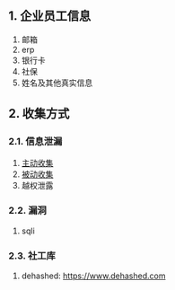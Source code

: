 ## 1. 企业员工信息

1. 邮箱
2. erp
3. 银行卡
4. 社保
5. 姓名及其他真实信息

## 2. 收集方式

### 2.1. 信息泄漏

1. [主动收集](信息收集/目标IT资产-主动收集.md)
2. [被动收集](信息收集/目标IT资产-被动收集.md)
3. 越权泄露

### 2.2. 漏洞

1. sqli

### 2.3. 社工库

1. dehashed: https://www.dehashed.com
